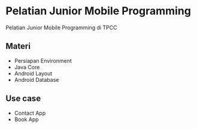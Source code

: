 # Pelatian Junior Mobile Programming

Pelatian Junior Mobile Programming di TPCC

## Materi

- Persiapan Environment
- Java Core
- Android Layout
- Android Database

## Use case

- Contact App
- Book App